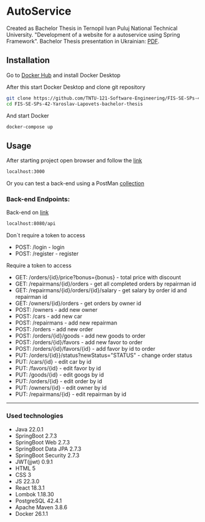 # AutoService

Created as Bachelor Thesis in Ternopil Ivan Puluj National Technical University. "Development of a website for a autoservice using Spring Framework". Bachelor Thesis presentation in Ukrainian: [PDF](docs/Презентація.pdf).

## Installation

Go to [Docker Hub](https://hub.docker.com) and install Docker Desktop


After this start Docker Desktop and clone git repository

```bash
git clone https://github.com/TNTU-121-Software-Engineering/FIS-SE-SPs-42-Yaroslav-Lapovets-bachelor-thesis.git
cd FIS-SE-SPs-42-Yaroslav-Lapovets-bachelor-thesis
```
And start Docker

```bash
docker-compose up
```


## Usage

After starting project open browser and follow the [link](localhost:3000)

```bash
localhost:3000
```
Or you can test a back-end using a PostMan [collection](https://api.postman.com/collections/21866450-044f994a-5ac4-40ca-9f8c-23fa4ab926b1?access_key=PMAT-01J10NJ7KRCB7B6PRJBM74SG3B)

### Back-end Endpoints:

Back-end on [link](localhost:8080/api)

```bash
localhost:8080/api
```

Don`t require a token to access
- POST: /login - login
- POST: /register - register

 
Require a token to access
- GET: /orders/{id}/price?bonus={bonus} - total price with discount
- GET: /repairmans/{id}/orders - get all completed orders by repairman id
- GET: /repairmans/{id}/orders/{id}/salary - get salary by order id and repairman id
- GET: /owners/{id}/orders - get orders by owner id
- POST: /owners - add new owner
- POST: /cars - add new car
- POST: /repairmans - add new repairman
- POST: /orders - add new order
- POST: /orders/{id}/goods - add new goods to order
- POST: /orders/{id}/favors - add new favor to order
- POST: /orders/{id}/favors/{id} - add favor by id to order
- PUT: /orders/{id}}/status?newStatus="STATUS" - change order status
- PUT: /cars/{id} - edit car by id
- PUT: /favors/{id} - edit favor by id
- PUT: /goods/{id} - edit googs by id
- PUT: /orders/{id} - edit order by id
- PUT: /owners/{id} - edit owner by id
- PUT: /repairmans/{id} - edit repairman by id
- --

### Used technologies
- Java 22.0.1
- SpringBoot 2.7.3
- SpringBoot Web 2.7.3
- SpringBoot Data JPA 2.7.3
- SpringBoot Security 2.7.3
- JWT(jjwt) 0.9.1
- HTML 5
- CSS 3
- JS 22.3.0
- React 18.3.1
- Lombok 1.18.30
- PostgreSQL 42.4.1
- Apache Maven 3.8.6
- Docker 26.1.1
